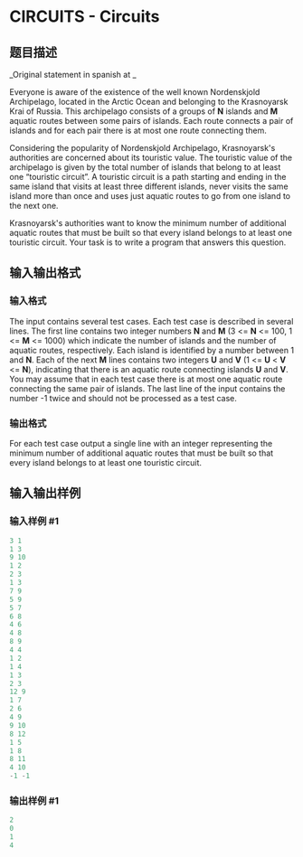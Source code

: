 # CIRCUITS - Circuits

## 题目描述

_Original statement in spanish at _

Everyone is aware of the existence of the well known Nordenskjold Archipelago, located in the Arctic Ocean and belonging to the Krasnoyarsk Krai of Russia. This archipelago consists of a groups of **N** islands and **M** aquatic routes between some pairs of islands. Each route connects a pair of islands and for each pair there is at most one route connecting them.

Considering the popularity of Nordenskjold Archipelago, Krasnoyarsk's authorities are concerned about its touristic value. The touristic value of the archipelago is given by the total number of islands that belong to at least one “touristic circuit”. A touristic circuit is a path starting and ending in the same island that visits at least three different islands, never visits the same island more than once and uses just aquatic routes to go from one island to the next one.

Krasnoyarsk's authorities want to know the minimum number of additional aquatic routes that must be built so that every island belongs to at least one touristic circuit. Your task is to write a program that answers this question.

## 输入输出格式

### 输入格式

The input contains several test cases. Each test case is described in several lines. The first line contains two integer numbers **N** and **M** (3 <= **N** <= 100, 1 <= **M** <= 1000) which indicate the number of islands and the number of aquatic routes, respectively. Each island is identified by a number between 1 and **N**. Each of the next **M** lines contains two integers **U** and **V** (1 <= **U** < **V** <= **N**), indicating that there is an aquatic route connecting islands **U** and **V**. You may assume that in each test case there is at most one aquatic route connecting the same pair of islands. The last line of the input contains the number -1 twice and should not be processed as a test case.

### 输出格式

For each test case output a single line with an integer representing the minimum number of additional aquatic routes that must be built so that every island belongs to at least one touristic circuit.

## 输入输出样例

### 输入样例 #1

```cpp
3 1
1 3
9 10
1 2
2 3
1 3
7 9
5 9
5 7
6 8
4 6
4 8
8 9
4 4
1 2
1 4
1 3
2 3
12 9
1 7
2 6
4 9
9 10
8 12
1 5
1 8
8 11
4 10
-1 -1
```


### 输出样例 #1

```cpp
2
0
1
4
```


